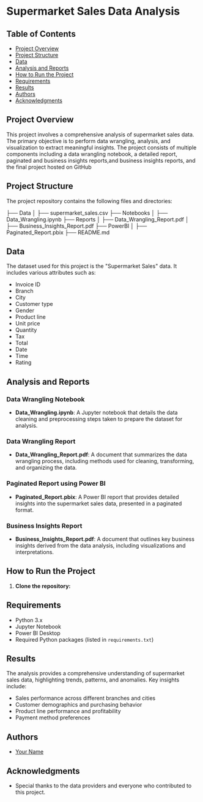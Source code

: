 # Supermarket Sales Data Analysis

## Table of Contents
- [Project Overview](#project-overview)
- [Project Structure](#project-structure)
- [Data](#data)
- [Analysis and Reports](#analysis-and-reports)
- [How to Run the Project](#how-to-run-the-project)
- [Requirements](#requirements)
- [Results](#results)
- [Authors](#authors)
- [Acknowledgments](#acknowledgments)

## Project Overview
This project involves a comprehensive analysis of supermarket sales data. The primary objective is to perform data wrangling, analysis, and visualization to extract meaningful insights. The project consists of multiple components including a data wrangling notebook, a detailed report, paginated and business insights reports,and business insights reports, and the final project hosted on GitHub
## Project Structure
The project repository contains the following files and directories:


├── Data
│   ├── supermarket_sales.csv
├── Notebooks
│   ├── Data_Wrangling.ipynb
├── Reports
│   ├── Data_Wrangling_Report.pdf
│   ├── Business_Insights_Report.pdf
├── PowerBI
│   ├── Paginated_Report.pbix
├── README.md




## Data
The dataset used for this project is the "Supermarket Sales" data. It includes various attributes such as:
- Invoice ID
- Branch
- City
- Customer type
- Gender
- Product line
- Unit price
- Quantity
- Tax
- Total
- Date
- Time
- Rating

## Analysis and Reports
### Data Wrangling Notebook
- **Data_Wrangling.ipynb**: A Jupyter notebook that details the data cleaning and preprocessing steps taken to prepare the dataset for analysis.

### Data Wrangling Report
- **Data_Wrangling_Report.pdf**: A document that summarizes the data wrangling process, including methods used for cleaning, transforming, and organizing the data.

### Paginated Report using Power BI
- **Paginated_Report.pbix**: A Power BI report that provides detailed insights into the supermarket sales data, presented in a paginated format.

### Business Insights Report
- **Business_Insights_Report.pdf**: A document that outlines key business insights derived from the data analysis, including visualizations and interpretations.

## How to Run the Project
1. **Clone the repository:**

## Requirements
- Python 3.x
- Jupyter Notebook
- Power BI Desktop
- Required Python packages (listed in `requirements.txt`)

## Results
The analysis provides a comprehensive understanding of supermarket sales data, highlighting trends, patterns, and anomalies. Key insights include:
- Sales performance across different branches and cities
- Customer demographics and purchasing behavior
- Product line performance and profitability
- Payment method preferences

## Authors
- [Your Name](https://github.com/yourusername)

## Acknowledgments
- Special thanks to the data providers and everyone who contributed to this project.


